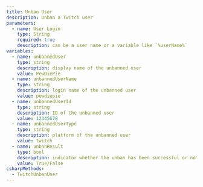 ```yaml
---
title: Unban User
description: Unban a Twitch user
parameters:
  - name: User Login
    type: String
    required: true
    description: can be a user name or a variable like `%userName%`
variables:
  - name: unbannedUser
    type: string
    description: display name of the unbanned user
    value: PewDiePie
  - name: unbannedUserName
    type: string
    description: login name of the unbanned user
    value: pewdiepie
  - name: unbannedUserId
    type: string
    description: ID of the unbanned user
    value: 12345678
  - name: unbannedUserType
    type: string
    description: platform of the unbanned user
    value: twitch
  - name: unbanResult
    type: bool
    description: indicator whether the unban has been successful or not
    value: True/False
csharpMethods:
  - TwitchUnbanUser
---
```

